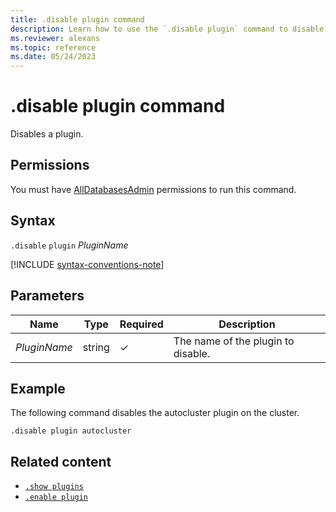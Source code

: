 ```yaml
---
title: .disable plugin command
description: Learn how to use the `.disable plugin` command to disable a plugin. 
ms.reviewer: alexans
ms.topic: reference
ms.date: 05/24/2023
---
```

# .disable plugin command

Disables a plugin.

## Permissions

You must have [AllDatabasesAdmin](access-control/role-based-access-control.md) permissions to run this command.

## Syntax

`.disable` `plugin` *PluginName*

[!INCLUDE [syntax-conventions-note](../../includes/syntax-conventions-note.md)]

## Parameters

|Name|Type|Required|Description|
|--|--|--|--|
|*PluginName*|string|&check;|The name of the plugin to disable.|

## Example

The following command disables the autocluster plugin on the cluster.

```kusto
.disable plugin autocluster
```

## Related content

* [`.show plugins`](show-plugins.md)
* [`.enable plugin`](enable-plugin.md)

